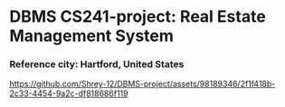 # DBMS CS241-project: Real Estate Management System
### Reference city: Hartford, United States


https://github.com/Shrey-12/DBMS-project/assets/98189346/2f1f418b-2c33-4454-9a2c-df818686f119

